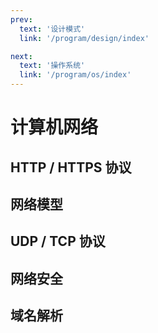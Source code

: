 ```yaml
---
prev:
  text: '设计模式'
  link: '/program/design/index'

next:
  text: '操作系统'
  link: '/program/os/index'
---
```


# 计算机网络

## HTTP / HTTPS 协议
## 网络模型
## UDP / TCP 协议
## 网络安全
## 域名解析
